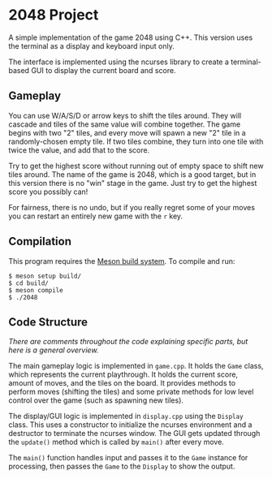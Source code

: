 # 2048 Project

A simple implementation of the game 2048 using C++. This version uses the
terminal as a display and keyboard input only.

The interface is implemented using the ncurses library to create a
terminal-based GUI to display the current board and score.

## Gameplay

You can use W/A/S/D or arrow keys to shift the tiles around. They will cascade
and tiles of the same value will combine together. The game begins with two "2"
tiles, and every move will spawn a new "2" tile in a randomly-chosen empty tile.
If two tiles combine, they turn into one tile with twice the value, and add that
to the score.

Try to get the highest score without running out of empty space to shift new
tiles around. The name of the game is 2048, which is a good target, but in this
version there is no "win" stage in the game. Just try to get the highest score
you possibly can!

For fairness, there is no undo, but if you really regret some of your moves you
can restart an entirely new game with the `r` key.

## Compilation

This program requires the [Meson build system][getting-meson]. To compile and run:

[getting-meson]: https://mesonbuild.com/Getting-meson.html

```console
$ meson setup build/
$ cd build/
$ meson compile
$ ./2048
```

## Code Structure

*There are comments throughout the code explaining specific parts, but here is a
general overview.*

The main gameplay logic is implemented in `game.cpp`. It holds the `Game` class,
which represents the current playthrough. It holds the current score, amount of
moves, and the tiles on the board. It provides methods to perform moves
(shifting the tiles) and some private methods for low level control over the
game (such as spawning new tiles).

The display/GUI logic is implemented in `display.cpp` using the `Display` class.
This uses a constructor to initialize the ncurses environment and a destructor
to terminate the ncurses window. The GUI gets updated through the `update()`
method which is called by `main()` after every move. 

The `main()` function handles input and passes it to the `Game` instance for
processing, then passes the `Game` to the `Display` to show the output.
